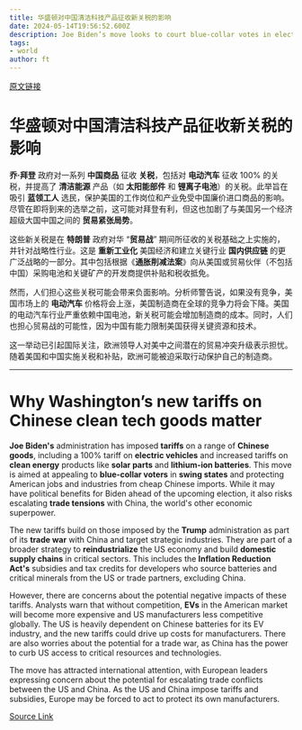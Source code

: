 ```yaml
---
title: 华盛顿对中国清洁科技产品征收新关税的影响
date: 2024-05-14T19:56:52.600Z
description: Joe Biden’s move looks to court blue-collar votes in electoral swing states — but will be felt far beyond the US
tags: 
- world
author: ft
---
```


[原文链接](https://ft.com/content/8a8588b4-d8c6-4460-8222-5b27535bded2)

# 华盛顿对中国清洁科技产品征收新关税的影响

**乔·拜登** 政府对一系列 **中国商品** 征收 **关税**，包括对 **电动汽车** 征收 100% 的关税，并提高了 **清洁能源** 产品（如 **太阳能部件** 和 **锂离子电池**）的关税。此举旨在吸引 **蓝领工人** 选民，保护美国的工作岗位和产业免受中国廉价进口商品的影响。尽管在即将到来的选举之前，这可能对拜登有利，但这也加剧了与美国另一个经济超级大国中国之间的 **贸易紧张局势**。

这些新关税是在 **特朗普** 政府对华 “**贸易战**” 期间所征收的关税基础之上实施的，并针对战略性行业。这是 **重新工业化** 美国经济和建立关键行业 **国内供应链** 的更广泛战略的一部分。其中包括根据《**通胀削减法案**》向从美国或贸易伙伴（不包括中国）采购电池和关键矿产的开发商提供补贴和税收抵免。

然而，人们担心这些关税可能会带来负面影响。分析师警告说，如果没有竞争，美国市场上的 **电动汽车** 价格将会上涨，美国制造商在全球的竞争力将会下降。美国的电动汽车行业严重依赖中国电池，新关税可能会增加制造商的成本。同时，人们也担心贸易战的可能性，因为中国有能力限制美国获得关键资源和技术。

这一举动已引起国际关注，欧洲领导人对美中之间潜在的贸易冲突升级表示担忧。随着美国和中国实施关税和补贴，欧洲可能被迫采取行动保护自己的制造商。

---

# Why Washington’s new tariffs on Chinese clean tech goods matter

**Joe Biden's** administration has imposed **tariffs** on a range of **Chinese goods**, including a 100% tariff on **electric vehicles** and increased tariffs on **clean energy** products like **solar parts** and **lithium-ion batteries**. This move is aimed at appealing to **blue-collar voters** in **swing states** and protecting American jobs and industries from cheap Chinese imports. While it may have political benefits for Biden ahead of the upcoming election, it also risks escalating **trade tensions** with China, the world's other economic superpower. 

The new tariffs build on those imposed by the **Trump** administration as part of its **trade war** with China and target strategic industries. They are part of a broader strategy to **reindustrialize** the US economy and build **domestic supply chains** in critical sectors. This includes the **Inflation Reduction Act's** subsidies and tax credits for developers who source batteries and critical minerals from the US or trade partners, excluding China. 

However, there are concerns about the potential negative impacts of these tariffs. Analysts warn that without competition, **EVs** in the American market will become more expensive and US manufacturers less competitive globally. The US is heavily dependent on Chinese batteries for its EV industry, and the new tariffs could drive up costs for manufacturers. There are also worries about the potential for a trade war, as China has the power to curb US access to critical resources and technologies. 

The move has attracted international attention, with European leaders expressing concern about the potential for escalating trade conflicts between the US and China. As the US and China impose tariffs and subsidies, Europe may be forced to act to protect its own manufacturers.

[Source Link](https://ft.com/content/8a8588b4-d8c6-4460-8222-5b27535bded2)


